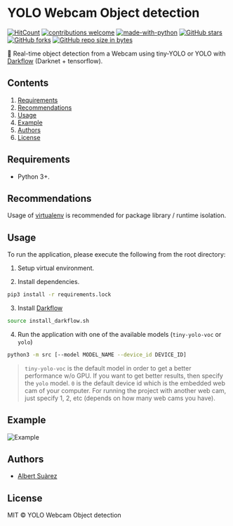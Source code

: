 # YOLO Webcam Object detection

[![HitCount](http://hits.dwyl.io/AlbertSuarez/yolo-webcam-object-detection.svg)](http://hits.dwyl.io/AlbertSuarez/yolo-webcam-object-detection)
[![contributions welcome](https://img.shields.io/badge/contributions-welcome-brightgreen.svg?style=flat)](https://github.com/AlbertSuarez/yolo-webcam-object-detection)
[![made-with-python](https://img.shields.io/badge/Made%20with-Python-1f425f.svg)](https://www.python.org/)
[![GitHub stars](https://img.shields.io/github/stars/AlbertSuarez/yolo-webcam-object-detection.svg)](https://GitHub.com/AlbertSuarez/yolo-webcam-object-detection/stargazers/)
[![GitHub forks](https://img.shields.io/github/forks/AlbertSuarez/yolo-webcam-object-detection.svg)](https://GitHub.com/AlbertSuarez/yolo-webcam-object-detection/network/)
[![GitHub repo size in bytes](https://img.shields.io/github/repo-size/AlbertSuarez/yolo-webcam-object-detection.svg)](https://github.com/AlbertSuarez/yolo-webcam-object-detection)

🎥 Real-time object detection from a Webcam using tiny-YOLO or YOLO with [Darkflow](https://github.com/thtrieu/darkflow) (Darknet + tensorflow).

## Contents

1. [Requirements](#requirements)
2. [Recommendations](#recommendations)
3. [Usage](#usage)
4. [Example](#example)
5. [Authors](#authors)
6. [License](#license)

## Requirements

- Python 3+.

## Recommendations

Usage of [virtualenv](https://realpython.com/blog/python/python-virtual-environments-a-primer/) is recommended for package library / runtime isolation.

## Usage

To run the application, please execute the following from the root directory:

1. Setup virtual environment.

2. Install dependencies.

  ```bash
  pip3 install -r requirements.lock
  ```

3. Install [Darkflow](https://towardsdatascience.com/yolov2-object-detection-using-darkflow-83db6aa5cf5f)

  ```bash
  source install_darkflow.sh
  ```

4. Run the application with one of the available models (`tiny-yolo-voc` or `yolo`)

  ```bash
  python3 -m src [--model MODEL_NAME --device_id DEVICE_ID]
  ```

  > `tiny-yolo-voc` is the default model in order to get a better performance w/o GPU. If you want to get better results, then specify the `yolo` model.
  > `0` is the default device id which is the embedded web cam of your computer. For running the project with another web cam, just specify 1, 2, etc (depends on how many web cams you have).

## Example

![Example](docs/example.png)

## Authors

- [Albert Suàrez](https://github.com/AlbertSuarez)

## License

MIT © YOLO Webcam Object detection
